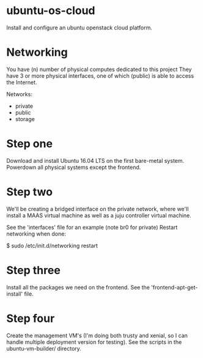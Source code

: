 # ubuntu-os-cloud

Install and configure an ubuntu openstack cloud platform.

# Networking

You have (n) number of physical computes dedicated to this project
They have 3 or more physical interfaces, one of which (public) is able to access the Internet.

Networks:

   - private 
   - public
   - storage

# Step one

Download and install Ubuntu 16.04 LTS on the first bare-metal system.
Powerdown all physical systems except the frontend.

# Step two

We'll be creating a bridged interface on the private network, where we'll install 
a MAAS virtual machine as well as a juju controller virtual machine.

See the 'interfaces' file for an example (note br0 for private)
Restart networking when done:

   $ sudo /etc/init.d/networking restart

# Step three

Install all the packages we need on the frontend.
See the 'frontend-apt-get-install' file.

# Step four

Create the management VM's (I'm doing both trusty and xenial, so I can handle multiple 
deployment version for testing). 
See the scripts in the ubuntu-vm-builder/ directory.

